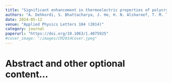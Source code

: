 ```yaml
---
title: "Significant enhancement in thermoelectric properties of polycrystalline Pr-doped SrTiO3 ceramics originating from nonuniform distribution of Pr dopants "
authors: "A. Dehkordi, S. Bhattacharya, J. He, H. N. Alshareef, T. M. Tritt"
date: 2014-05-12
venue: "Applied Physics Letters 104 (2014)"
category: journal
paperurl: "https://doi.org/10.1063/1.4875925"
#cover_image: "/images/CM2014Cover.jpeg"
---
```


# Abstract and other optional content…
